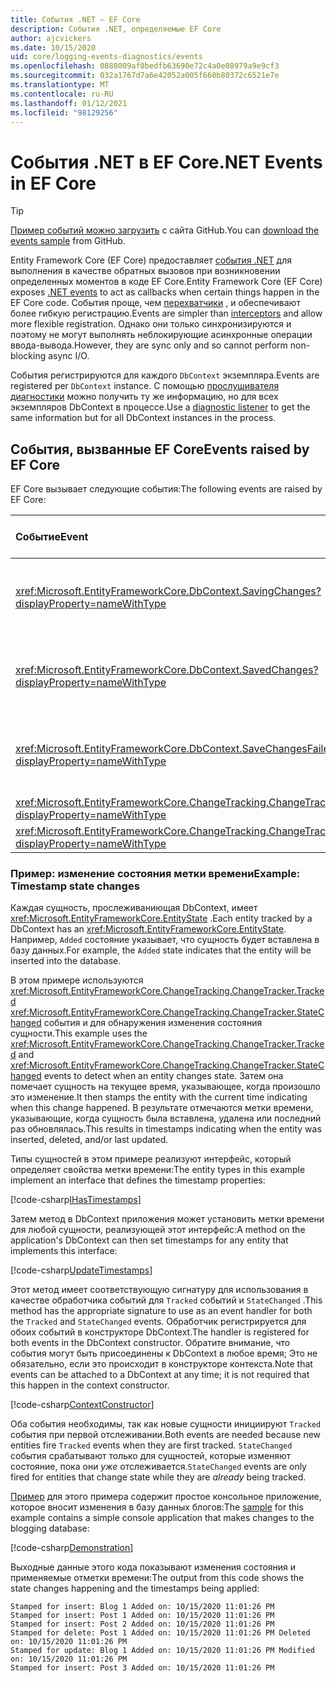 ```yaml
---
title: События .NET — EF Core
description: События .NET, определяемые EF Core
author: ajcvickers
ms.date: 10/15/2020
uid: core/logging-events-diagnostics/events
ms.openlocfilehash: 0888009af0bedfb63690e72c4a0e08979a9e9cf3
ms.sourcegitcommit: 032a1767d7a6e42052a005f660b80372c6521e7e
ms.translationtype: MT
ms.contentlocale: ru-RU
ms.lasthandoff: 01/12/2021
ms.locfileid: "98129256"
---
```

# <a name="net-events-in-ef-core"></a><span data-ttu-id="796ed-103">События .NET в EF Core</span><span class="sxs-lookup"><span data-stu-id="796ed-103">.NET Events in EF Core</span></span>

> [!TIP]
> <span data-ttu-id="796ed-104">[Пример событий можно загрузить](https://github.com/dotnet/EntityFramework.Docs/tree/master/samples/core/Miscellaneous/Events) с сайта GitHub.</span><span class="sxs-lookup"><span data-stu-id="796ed-104">You can [download the events sample](https://github.com/dotnet/EntityFramework.Docs/tree/master/samples/core/Miscellaneous/Events) from GitHub.</span></span>

<span data-ttu-id="796ed-105">Entity Framework Core (EF Core) предоставляет [события .NET](/dotnet/standard/events/) для выполнения в качестве обратных вызовов при возникновении определенных моментов в коде EF Core.</span><span class="sxs-lookup"><span data-stu-id="796ed-105">Entity Framework Core (EF Core) exposes [.NET events](/dotnet/standard/events/) to act as callbacks when certain things happen in the EF Core code.</span></span> <span data-ttu-id="796ed-106">События проще, чем [перехватчики](xref:core/logging-events-diagnostics/interceptors) , и обеспечивают более гибкую регистрацию.</span><span class="sxs-lookup"><span data-stu-id="796ed-106">Events are simpler than [interceptors](xref:core/logging-events-diagnostics/interceptors) and allow more flexible registration.</span></span> <span data-ttu-id="796ed-107">Однако они только синхронизируются и поэтому не могут выполнять неблокирующие асинхронные операции ввода-вывода.</span><span class="sxs-lookup"><span data-stu-id="796ed-107">However, they are sync only and so cannot perform non-blocking async I/O.</span></span>

<span data-ttu-id="796ed-108">События регистрируются для каждого `DbContext` экземпляра.</span><span class="sxs-lookup"><span data-stu-id="796ed-108">Events are registered per `DbContext` instance.</span></span> <span data-ttu-id="796ed-109">С помощью [прослушивателя диагностики](xref:core/logging-events-diagnostics/diagnostic-listeners) можно получить ту же информацию, но для всех экземпляров DbContext в процессе.</span><span class="sxs-lookup"><span data-stu-id="796ed-109">Use a [diagnostic listener](xref:core/logging-events-diagnostics/diagnostic-listeners) to get the same information but for all DbContext instances in the process.</span></span>

## <a name="events-raised-by-ef-core"></a><span data-ttu-id="796ed-110">События, вызванные EF Core</span><span class="sxs-lookup"><span data-stu-id="796ed-110">Events raised by EF Core</span></span>

<span data-ttu-id="796ed-111">EF Core вызывает следующие события:</span><span class="sxs-lookup"><span data-stu-id="796ed-111">The following events are raised by EF Core:</span></span>

| <span data-ttu-id="796ed-112">Событие</span><span class="sxs-lookup"><span data-stu-id="796ed-112">Event</span></span> | <span data-ttu-id="796ed-113">Представленная версия</span><span class="sxs-lookup"><span data-stu-id="796ed-113">Version introduced</span></span> | <span data-ttu-id="796ed-114">При возникновении</span><span class="sxs-lookup"><span data-stu-id="796ed-114">When raised</span></span>
|:------|--------------------|-------
| <xref:Microsoft.EntityFrameworkCore.DbContext.SavingChanges?displayProperty=nameWithType> | <span data-ttu-id="796ed-115">5,0</span><span class="sxs-lookup"><span data-stu-id="796ed-115">5.0</span></span> | <span data-ttu-id="796ed-116">В начале <xref:Microsoft.EntityFrameworkCore.DbContext.SaveChanges%2A> или <xref:Microsoft.EntityFrameworkCore.DbContext.SaveChangesAsync%2A></span><span class="sxs-lookup"><span data-stu-id="796ed-116">At the start of <xref:Microsoft.EntityFrameworkCore.DbContext.SaveChanges%2A> or <xref:Microsoft.EntityFrameworkCore.DbContext.SaveChangesAsync%2A></span></span>
| <xref:Microsoft.EntityFrameworkCore.DbContext.SavedChanges?displayProperty=nameWithType> | <span data-ttu-id="796ed-117">5,0</span><span class="sxs-lookup"><span data-stu-id="796ed-117">5.0</span></span> | <span data-ttu-id="796ed-118">В конце успешного <xref:Microsoft.EntityFrameworkCore.DbContext.SaveChanges%2A> или <xref:Microsoft.EntityFrameworkCore.DbContext.SaveChangesAsync%2A></span><span class="sxs-lookup"><span data-stu-id="796ed-118">At the end of a successful <xref:Microsoft.EntityFrameworkCore.DbContext.SaveChanges%2A> or <xref:Microsoft.EntityFrameworkCore.DbContext.SaveChangesAsync%2A></span></span>
| <xref:Microsoft.EntityFrameworkCore.DbContext.SaveChangesFailed?displayProperty=nameWithType> | <span data-ttu-id="796ed-119">5,0</span><span class="sxs-lookup"><span data-stu-id="796ed-119">5.0</span></span> | <span data-ttu-id="796ed-120">В конце сбоя <xref:Microsoft.EntityFrameworkCore.DbContext.SaveChanges%2A> или <xref:Microsoft.EntityFrameworkCore.DbContext.SaveChangesAsync%2A></span><span class="sxs-lookup"><span data-stu-id="796ed-120">At the end of a failed <xref:Microsoft.EntityFrameworkCore.DbContext.SaveChanges%2A> or <xref:Microsoft.EntityFrameworkCore.DbContext.SaveChangesAsync%2A></span></span>
| <xref:Microsoft.EntityFrameworkCore.ChangeTracking.ChangeTracker.Tracked?displayProperty=nameWithType> | <span data-ttu-id="796ed-121">2.1</span><span class="sxs-lookup"><span data-stu-id="796ed-121">2.1</span></span> | <span data-ttu-id="796ed-122">При отслеживании сущности в контексте</span><span class="sxs-lookup"><span data-stu-id="796ed-122">When an entity is tracked by the context</span></span>
| <xref:Microsoft.EntityFrameworkCore.ChangeTracking.ChangeTracker.StateChanged?displayProperty=nameWithType> | <span data-ttu-id="796ed-123">2.1</span><span class="sxs-lookup"><span data-stu-id="796ed-123">2.1</span></span> | <span data-ttu-id="796ed-124">Изменение состояния отслеживающей сущности</span><span class="sxs-lookup"><span data-stu-id="796ed-124">When a tracked entity changes its state</span></span>

### <a name="example-timestamp-state-changes"></a><span data-ttu-id="796ed-125">Пример: изменение состояния метки времени</span><span class="sxs-lookup"><span data-stu-id="796ed-125">Example: Timestamp state changes</span></span>

<span data-ttu-id="796ed-126">Каждая сущность, прослеживаниющая DbContext, имеет <xref:Microsoft.EntityFrameworkCore.EntityState> .</span><span class="sxs-lookup"><span data-stu-id="796ed-126">Each entity tracked by a DbContext has an <xref:Microsoft.EntityFrameworkCore.EntityState>.</span></span> <span data-ttu-id="796ed-127">Например, `Added` состояние указывает, что сущность будет вставлена в базу данных.</span><span class="sxs-lookup"><span data-stu-id="796ed-127">For example, the `Added` state indicates that the entity will be inserted into the database.</span></span>

<span data-ttu-id="796ed-128">В этом примере используются <xref:Microsoft.EntityFrameworkCore.ChangeTracking.ChangeTracker.Tracked> <xref:Microsoft.EntityFrameworkCore.ChangeTracking.ChangeTracker.StateChanged> события и для обнаружения изменения состояния сущности.</span><span class="sxs-lookup"><span data-stu-id="796ed-128">This example uses the <xref:Microsoft.EntityFrameworkCore.ChangeTracking.ChangeTracker.Tracked> and <xref:Microsoft.EntityFrameworkCore.ChangeTracking.ChangeTracker.StateChanged> events to detect when an entity changes state.</span></span> <span data-ttu-id="796ed-129">Затем она помечает сущность на текущее время, указывающее, когда произошло это изменение.</span><span class="sxs-lookup"><span data-stu-id="796ed-129">It then stamps the entity with the current time indicating when this change happened.</span></span> <span data-ttu-id="796ed-130">В результате отмечаются метки времени, указывающие, когда сущность была вставлена, удалена или последний раз обновлялась.</span><span class="sxs-lookup"><span data-stu-id="796ed-130">This results in timestamps indicating when the entity was inserted, deleted, and/or last updated.</span></span>

<span data-ttu-id="796ed-131">Типы сущностей в этом примере реализуют интерфейс, который определяет свойства метки времени:</span><span class="sxs-lookup"><span data-stu-id="796ed-131">The entity types in this example implement an interface that defines the timestamp properties:</span></span>

<!--
public interface IHasTimestamps
{
    DateTime? Added { get; set; }
    DateTime? Deleted { get; set; }
    DateTime? Modified { get; set; }
}
-->
[!code-csharp[IHasTimestamps](../../../samples/core/Miscellaneous/Events/Program.cs?name=IHasTimestamps)]

<span data-ttu-id="796ed-132">Затем метод в DbContext приложения может установить метки времени для любой сущности, реализующей этот интерфейс:</span><span class="sxs-lookup"><span data-stu-id="796ed-132">A method on the application's DbContext can then set timestamps for any entity that implements this interface:</span></span>

<!--
    private static void UpdateTimestamps(object sender, EntityEntryEventArgs e)
    {
        if (e.Entry.Entity is IHasTimestamps entityWithTimestamps)
        {
            switch (e.Entry.State)
            {
                case EntityState.Deleted:
                    entityWithTimestamps.Deleted = DateTime.UtcNow;
                    Console.WriteLine($"Stamped for delete: {e.Entry.Entity}");
                    break;
                case EntityState.Modified:
                    entityWithTimestamps.Modified = DateTime.UtcNow;
                    Console.WriteLine($"Stamped for update: {e.Entry.Entity}");
                    break;
                case EntityState.Added:
                    entityWithTimestamps.Added = DateTime.UtcNow;
                    Console.WriteLine($"Stamped for insert: {e.Entry.Entity}");
                    break;
            }
        }
    }
-->
[!code-csharp[UpdateTimestamps](../../../samples/core/Miscellaneous/Events/Program.cs?name=UpdateTimestamps)]

<span data-ttu-id="796ed-133">Этот метод имеет соответствующую сигнатуру для использования в качестве обработчика событий для `Tracked` событий и `StateChanged` .</span><span class="sxs-lookup"><span data-stu-id="796ed-133">This method has the appropriate signature to use as an event handler for both the `Tracked` and `StateChanged` events.</span></span> <span data-ttu-id="796ed-134">Обработчик регистрируется для обоих событий в конструкторе DbContext.</span><span class="sxs-lookup"><span data-stu-id="796ed-134">The handler is registered for both events in the DbContext constructor.</span></span> <span data-ttu-id="796ed-135">Обратите внимание, что события могут быть присоединены к DbContext в любое время; Это не обязательно, если это происходит в конструкторе контекста.</span><span class="sxs-lookup"><span data-stu-id="796ed-135">Note that events can be attached to a DbContext at any time; it is not required that this happen in the context constructor.</span></span>

<!--
    public BlogsContext()
    {
        ChangeTracker.StateChanged += UpdateTimestamps;
        ChangeTracker.Tracked += UpdateTimestamps;
    }
-->
[!code-csharp[ContextConstructor](../../../samples/core/Miscellaneous/Events/Program.cs?name=ContextConstructor)]

<span data-ttu-id="796ed-136">Оба события необходимы, так как новые сущности инициируют `Tracked` события при первой отслеживании.</span><span class="sxs-lookup"><span data-stu-id="796ed-136">Both events are needed because new entities fire `Tracked` events when they are first tracked.</span></span> <span data-ttu-id="796ed-137">`StateChanged` события срабатывают только для сущностей, которые изменяют состояние, пока они _уже_ отслеживается.</span><span class="sxs-lookup"><span data-stu-id="796ed-137">`StateChanged` events are only fired for entities that change state while they are _already_ being tracked.</span></span>

<span data-ttu-id="796ed-138">[Пример](https://github.com/dotnet/EntityFramework.Docs/tree/master/samples/core/Miscellaneous/Events) для этого примера содержит простое консольное приложение, которое вносит изменения в базу данных блогов:</span><span class="sxs-lookup"><span data-stu-id="796ed-138">The [sample](https://github.com/dotnet/EntityFramework.Docs/tree/master/samples/core/Miscellaneous/Events) for this example contains a simple console application that makes changes to the blogging database:</span></span>

<!--
        using (var context = new BlogsContext())
        {
            context.Database.EnsureDeleted();
            context.Database.EnsureCreated();

            context.Add(
                new Blog
                {
                    Id = 1,
                    Name = "EF Blog",
                    Posts =
                    {
                        new Post { Id = 1, Title = "EF Core 3.1!" },
                        new Post { Id = 2, Title = "EF Core 5.0!" }
                    }
                });

            context.SaveChanges();
        }

        using (var context = new BlogsContext())
        {
            var blog = context.Blogs.Include(e => e.Posts).Single();

            blog.Name = "EF Core Blog";
            context.Remove(blog.Posts.First());
            blog.Posts.Add(new Post { Id = 3, Title = "EF Core 6.0!" });

            context.SaveChanges();
        }
-->
[!code-csharp[Demonstration](../../../samples/core/Miscellaneous/Events/Program.cs?name=Demonstration)]

<span data-ttu-id="796ed-139">Выходные данные этого кода показывают изменения состояния и применяемые отметки времени:</span><span class="sxs-lookup"><span data-stu-id="796ed-139">The output from this code shows the state changes happening and the timestamps being applied:</span></span>

```output
Stamped for insert: Blog 1 Added on: 10/15/2020 11:01:26 PM
Stamped for insert: Post 1 Added on: 10/15/2020 11:01:26 PM
Stamped for insert: Post 2 Added on: 10/15/2020 11:01:26 PM
Stamped for delete: Post 1 Added on: 10/15/2020 11:01:26 PM Deleted on: 10/15/2020 11:01:26 PM
Stamped for update: Blog 1 Added on: 10/15/2020 11:01:26 PM Modified on: 10/15/2020 11:01:26 PM
Stamped for insert: Post 3 Added on: 10/15/2020 11:01:26 PM
```

